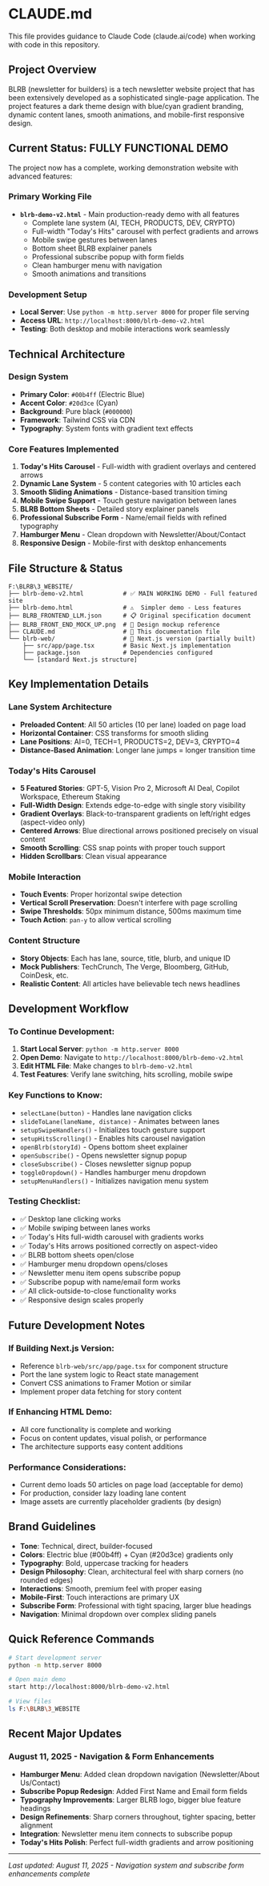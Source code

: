 # CLAUDE.md

This file provides guidance to Claude Code (claude.ai/code) when working with code in this repository.

## Project Overview

BLRB (newsletter for builders) is a tech newsletter website project that has been extensively developed as a sophisticated single-page application. The project features a dark theme design with blue/cyan gradient branding, dynamic content lanes, smooth animations, and mobile-first responsive design.

## Current Status: FULLY FUNCTIONAL DEMO

The project now has a complete, working demonstration website with advanced features:

### Primary Working File
- **`blrb-demo-v2.html`** - Main production-ready demo with all features
  - Complete lane system (AI, TECH, PRODUCTS, DEV, CRYPTO)
  - Full-width "Today's Hits" carousel with perfect gradients and arrows
  - Mobile swipe gestures between lanes
  - Bottom sheet BLRB explainer panels
  - Professional subscribe popup with form fields
  - Clean hamburger menu with navigation
  - Smooth animations and transitions

### Development Setup
- **Local Server**: Use `python -m http.server 8000` for proper file serving
- **Access URL**: `http://localhost:8000/blrb-demo-v2.html`
- **Testing**: Both desktop and mobile interactions work seamlessly

## Technical Architecture

### Design System
- **Primary Color**: `#00b4ff` (Electric Blue)
- **Accent Color**: `#20d3ce` (Cyan)
- **Background**: Pure black (`#000000`)
- **Framework**: Tailwind CSS via CDN
- **Typography**: System fonts with gradient text effects

### Core Features Implemented
1. **Today's Hits Carousel** - Full-width with gradient overlays and centered arrows
2. **Dynamic Lane System** - 5 content categories with 10 articles each
3. **Smooth Sliding Animations** - Distance-based transition timing
4. **Mobile Swipe Support** - Touch gesture navigation between lanes
5. **BLRB Bottom Sheets** - Detailed story explainer panels
6. **Professional Subscribe Form** - Name/email fields with refined typography
7. **Hamburger Menu** - Clean dropdown with Newsletter/About/Contact
8. **Responsive Design** - Mobile-first with desktop enhancements

## File Structure & Status

```
F:\BLRB\3_WEBSITE/
├── blrb-demo-v2.html           # ✅ MAIN WORKING DEMO - Full featured site
├── blrb-demo.html              # ⚠️  Simpler demo - Less features
├── BLRB_FRONTEND_LLM.json      # 📋 Original specification document
├── BLRB_FRONT_END_MOCK_UP.png  # 🎨 Design mockup reference
├── CLAUDE.md                   # 📝 This documentation file
└── blrb-web/                   # 🚧 Next.js version (partially built)
    ├── src/app/page.tsx        # Basic Next.js implementation
    ├── package.json            # Dependencies configured
    └── [standard Next.js structure]
```

## Key Implementation Details

### Lane System Architecture
- **Preloaded Content**: All 50 articles (10 per lane) loaded on page load
- **Horizontal Container**: CSS transforms for smooth sliding
- **Lane Positions**: AI=0, TECH=1, PRODUCTS=2, DEV=3, CRYPTO=4
- **Distance-Based Animation**: Longer lane jumps = longer transition time

### Today's Hits Carousel
- **5 Featured Stories**: GPT-5, Vision Pro 2, Microsoft AI Deal, Copilot Workspace, Ethereum Staking
- **Full-Width Design**: Extends edge-to-edge with single story visibility
- **Gradient Overlays**: Black-to-transparent gradients on left/right edges (aspect-video only)
- **Centered Arrows**: Blue directional arrows positioned precisely on visual content
- **Smooth Scrolling**: CSS snap points with proper touch support
- **Hidden Scrollbars**: Clean visual appearance

### Mobile Interaction
- **Touch Events**: Proper horizontal swipe detection
- **Vertical Scroll Preservation**: Doesn't interfere with page scrolling
- **Swipe Thresholds**: 50px minimum distance, 500ms maximum time
- **Touch Action**: `pan-y` to allow vertical scrolling

### Content Structure
- **Story Objects**: Each has lane, source, title, blurb, and unique ID
- **Mock Publishers**: TechCrunch, The Verge, Bloomberg, GitHub, CoinDesk, etc.
- **Realistic Content**: All articles have believable tech news headlines

## Development Workflow

### To Continue Development:
1. **Start Local Server**: `python -m http.server 8000`
2. **Open Demo**: Navigate to `http://localhost:8000/blrb-demo-v2.html`
3. **Edit HTML File**: Make changes to `blrb-demo-v2.html`
4. **Test Features**: Verify lane switching, hits scrolling, mobile swipe

### Key Functions to Know:
- `selectLane(button)` - Handles lane navigation clicks
- `slideToLane(laneName, distance)` - Animates between lanes
- `setupSwipeHandlers()` - Initializes touch gesture support
- `setupHitsScrolling()` - Enables hits carousel navigation
- `openBlrb(storyId)` - Opens bottom sheet explainer
- `openSubscribe()` - Opens newsletter signup popup
- `closeSubscribe()` - Closes newsletter signup popup
- `toggleDropdown()` - Handles hamburger menu dropdown
- `setupMenuHandlers()` - Initializes navigation menu system

### Testing Checklist:
- ✅ Desktop lane clicking works
- ✅ Mobile swiping between lanes works
- ✅ Today's Hits full-width carousel with gradients works
- ✅ Today's Hits arrows positioned correctly on aspect-video
- ✅ BLRB bottom sheets open/close
- ✅ Hamburger menu dropdown opens/closes
- ✅ Newsletter menu item opens subscribe popup
- ✅ Subscribe popup with name/email form works
- ✅ All click-outside-to-close functionality works
- ✅ Responsive design scales properly

## Future Development Notes

### If Building Next.js Version:
- Reference `blrb-web/src/app/page.tsx` for component structure
- Port the lane system logic to React state management
- Convert CSS animations to Framer Motion or similar
- Implement proper data fetching for story content

### If Enhancing HTML Demo:
- All core functionality is complete and working
- Focus on content updates, visual polish, or performance
- The architecture supports easy content additions

### Performance Considerations:
- Current demo loads 50 articles on page load (acceptable for demo)
- For production, consider lazy loading lane content
- Image assets are currently placeholder gradients (by design)

## Brand Guidelines
- **Tone**: Technical, direct, builder-focused
- **Colors**: Electric blue (#00b4ff) + Cyan (#20d3ce) gradients only
- **Typography**: Bold, uppercase tracking for headers
- **Design Philosophy**: Clean, architectural feel with sharp corners (no rounded edges)
- **Interactions**: Smooth, premium feel with proper easing
- **Mobile-First**: Touch interactions are primary UX
- **Subscribe Form**: Professional with tight spacing, larger blue headings
- **Navigation**: Minimal dropdown over complex sliding panels

## Quick Reference Commands

```bash
# Start development server
python -m http.server 8000

# Open main demo
start http://localhost:8000/blrb-demo-v2.html

# View files
ls F:\BLRB\3_WEBSITE
```

## Recent Major Updates

### August 11, 2025 - Navigation & Form Enhancements
- **Hamburger Menu**: Added clean dropdown navigation (Newsletter/About Us/Contact)
- **Subscribe Popup Redesign**: Added First Name and Email form fields
- **Typography Improvements**: Larger BLRB logo, bigger blue feature headings
- **Design Refinements**: Sharp corners throughout, tighter spacing, better alignment
- **Integration**: Newsletter menu item connects to subscribe popup
- **Today's Hits Polish**: Perfect full-width gradients and arrow positioning

---
*Last updated: August 11, 2025 - Navigation system and subscribe form enhancements complete*